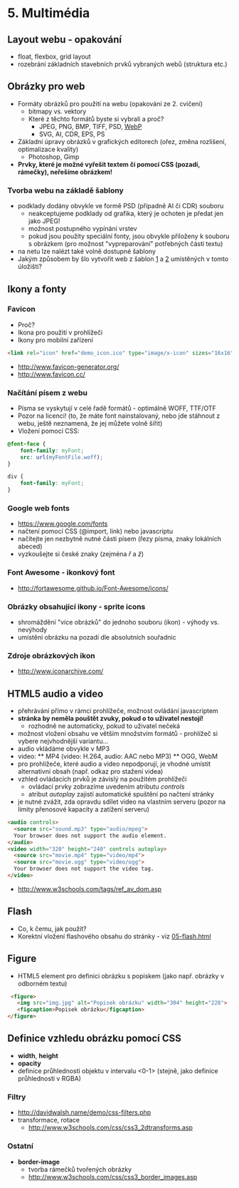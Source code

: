 # 5. Multimédia 

## Layout webu - opakování
 * float, flexbox, grid layout
 * rozebrání základních stavebních prvků vybraných webů (struktura etc.)

## Obrázky pro web

 * Formáty obrázků pro použití na webu (opakování ze 2. cvičení)
    * bitmapy vs. vektory
    * Které z těchto formátů byste si vybrali a proč?
        * JPEG, PNG, BMP, TIFF, PSD, [WebP](https://cs.wikipedia.org/wiki/WebP)  
        * SVG, AI, CDR, EPS, PS
 * Základní úpravy obrázků v grafických editorech (ořez, změna rozlišení, optimalizace kvality)
    * Photoshop, Gimp
 * **Prvky, které je možné vyřešit textem či pomocí CSS (pozadí, rámečky), neřešíme obrázkem!**

### Tvorba webu na základě šablony
 * podklady dodány obvykle ve formě PSD (připadně AI či CDR) souboru
    * neakceptujeme podklady od grafika, který je ochoten je předat jen jako JPEG!
    * možnost postupného vypínání vrstev
    * pokud jsou použity speciální fonty, jsou obvykle přiloženy k souboru s obrázkem (pro možnost "vypreparování" potřebných částí textu)
 * na netu lze nalézt také volně dostupné šablony
 * Jakým způsobem by šlo vytvořit web z šablon [1](./psd-examples/template1) a [2](./psd-examples/template2) umístěných v tomto úložišti?
 
## Ikony a fonty

### Favicon
 * Proč?
 * Ikona pro použití v prohlížeči
 * Ikony pro mobilní zařízení
 
```html
<link rel="icon" href="demo_icon.ico" type="image/x-icon" sizes="16x16" /> 
```

 * http://www.favicon-generator.org/
 * http://www.favicon.cc/

### Načítání písem z webu
 * Písma se vyskytují v celé řadě formátů - optimálně WOFF, TTF/OTF
 * Pozor na licenci! (to, že máte font nainstalovaný, nebo jde stáhnout z webu, ještě neznamená, že jej můžete volně šířit)
 * Vložení pomocí CSS:
 
```css
@font-face {
    font-family: myFont;
    src: url(myFontFile.woff);
}

div {
    font-family: myFont;
} 
```

### Google web fonts
 * https://www.google.com/fonts
 * načtení pomocí CSS (@import, link) nebo javascriptu
 * načítejte jen nezbytně nutné části písem (řezy písma, znaky lokálních abeced)
 * vyzkoušejte si české znaky (zejména *ř* a *ž*)
 
### Font Awesome - ikonkový font
 * http://fortawesome.github.io/Font-Awesome/icons/

### Obrázky obsahující ikony - sprite icons
 * shromáždění "více obrázků" do jednoho souboru (ikon) - výhody vs. nevýhody
 * umístění obrázku na pozadí dle absolutních souřadnic 

### Zdroje obrázkových ikon
 * http://www.iconarchive.com/

## HTML5 audio a video
 * přehrávání přímo v rámci prohlížeče, možnost ovládání javascriptem
 * **stránka by neměla pouštět zvuky, pokud o to uživatel nestojí!**
    * rozhodně ne automaticky, pokud to uživatel nečeká
 * možnost vložení obsahu ve větším množstvím formátů - prohlížeč si vybere nejvhodnější variantu...
 * audio vkládáme obvykle v MP3
 * video:
    ** MP4 (video: H.264, audio: AAC nebo MP3)
    ** OGG, WebM
 * pro prohlížeče, které audio a video nepodporují, je vhodné umístit alternativní obsah (např. odkaz pro stažení videa)
 * vzhled ovládacích prvků je závislý na použitém prohlížeči
    * ovládací prvky zobrazíme uvedením atributu *controls*
    * atribut *autoplay* zajistí automatické spuštění po načtení stránky
 * je nutné zvážit, zda opravdu sdílet video na vlastním serveru (pozor na limity přenosové kapacity a zatížení serveru)

```html
<audio controls>
  <source src="sound.mp3" type="audio/mpeg">
  Your browser does not support the audio element.
</audio>
<video width="320" height="240" controls autoplay>
  <source src="movie.mp4" type="video/mp4">
  <source src="movie.ogg" type="video/ogg">
  Your browser does not support the video tag.
</video> 
```
 
 * http://www.w3schools.com/tags/ref_av_dom.asp

## Flash
 * Co, k čemu, jak použít?
 * Korektní vložení flashového obsahu do stránky - viz [05-flash.html](./05-flash.html)

## Figure
 * HTML5 element pro definici obrázku s popiskem (jako např. obrázky v odborném textu)

 ```html
  <figure>
    <img src="img.jpg" alt="Popisek obrázku" width="304" height="228">
    <figcaption>Popisek obrázku</figcaption>
 </figure>
 ```

## Definice vzhledu obrázku pomocí CSS
 * **width**, **height**
 * **opacity**
 * definice průhlednosti objektu v intervalu &lt;0-1&gt; (stejně, jako definice průhlednosti v RGBA)

 ### Filtry
 * http://davidwalsh.name/demo/css-filters.php
 * transformace, rotace
    * http://www.w3schools.com/css/css3_2dtransforms.asp

 ### Ostatní
 * **border-image**
    * tvorba rámečků tvořených obrázky
    * http://www.w3schools.com/css/css3_border_images.asp



